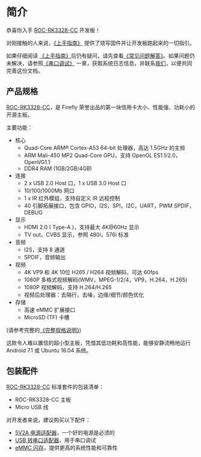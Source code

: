 # 简介

恭喜你入手 [ROC-RK3328-CC] 开发板！

对刚接触的人来说，[《上手指南》](started.html) 提供了烧写固件并让开发板跑起来的一切指引。

如果仔细阅读 [《上手指南》](started.html)后仍有疑问，请先查看[《常见问题解答》](faq.html)。如果问题仍未解决，请参照[《串口调试》](debug.html) 一章，获取系统日志信息，并联系[我们](resource.html#community)，以便共同完善这份文档。

## 产品规格


[ROC-RK3328-CC]，是 Firefly 荣誉出品的第一块信用卡大小、性能强、功耗小的开源主板。

主要功能：
 * 核心
   - Quad-Core ARM® Cortex-A53 64-bit 处理器，高达 1.5GHz 的主频
   - ARM Mali-450 MP2 Quad-Core GPU，支持 OpenGL ES1.1/2.0，OpenVG1.1
   - DDR4 RAM (1GB/2GB/4GB)
 * 连接
   - 2 x USB 2.0 Host 口，1 x USB 3.0 Host 口
   - 10/100/1000Mb 网口
   - 1 x IR 红外模组，支持自定义 IR 远程控制
   - 40 引脚拓展接口，包含 GPIO，I2S，SPI，I2C，UART，PWM SPDIF，DEBUG 
 * 显示
   - HDMI 2.0 ( Type-A )，支持最大 4K@60Hz 显示
   - TV out，CVBS 显示，参照 480i，576i 标准
 * 音频
   - I2S，支持 8 通道
   - SPDIF，音频输出
 * 视频
   - 4K VP9 和 4K 10位 H265 / H264 视频解码，可达 60fps
   - 1080P 多格式视频解码(WMV，MPEG-1/2/4，VP9，H.264，H.265)
   - 1080P 视频解码，支持 H.264/H.265
   - 视频后处理器：去隔行，去噪，边缘/细节/颜色优化
 * 存储
   - 高速 eMMC 扩展接口
   - MicroSD (TF) 卡槽

(请参考完整的[《完整规格说明》](http://www.t-firefly.com/product/rocrk3328cc.html#spec))

这款令人难以置信的超小型主板，凭借其低功耗和高性能，能够安静流畅地运行 Android 7.1 或 Ubuntu 16.04 系统。

## 包装配件

[ROC-RK3328-CC] 标准套件的包装清单：
 - ROC-RK3328-CC 主板
 - Micro USB 线

对开发者来说，建议购买以下配件：
 - [5V2A 电源适配器]，一个好的电源是必须的
 - [USB 转串口适配器]，用于串口调试
 - [eMMC 闪存]，提供更高的系统性能和可靠性

[ROC-RK3328-CC]: http://www.t-firefly.com/product/rocrk3328cc.html "ROC-RK3328-CC 官网"
[USB 转串口适配器]: https://store.t-firefly.com/goods.php?id=24
[5V2A 电源适配器]: https://store.t-firefly.com/goods.php?id=69
[eMMC 闪存]: https://store.t-firefly.com/goods.php?id=71
